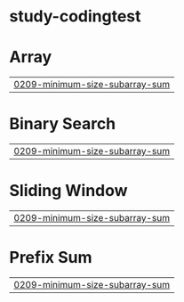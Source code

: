# study-codingtest


# Array
|  |
| ------- |
| [0209-minimum-size-subarray-sum](https://github.com/enaenen/study-codingtest/tree/master/0209-minimum-size-subarray-sum) |
# Binary Search
|  |
| ------- |
| [0209-minimum-size-subarray-sum](https://github.com/enaenen/study-codingtest/tree/master/0209-minimum-size-subarray-sum) |
# Sliding Window
|  |
| ------- |
| [0209-minimum-size-subarray-sum](https://github.com/enaenen/study-codingtest/tree/master/0209-minimum-size-subarray-sum) |
# Prefix Sum
|  |
| ------- |
| [0209-minimum-size-subarray-sum](https://github.com/enaenen/study-codingtest/tree/master/0209-minimum-size-subarray-sum) |